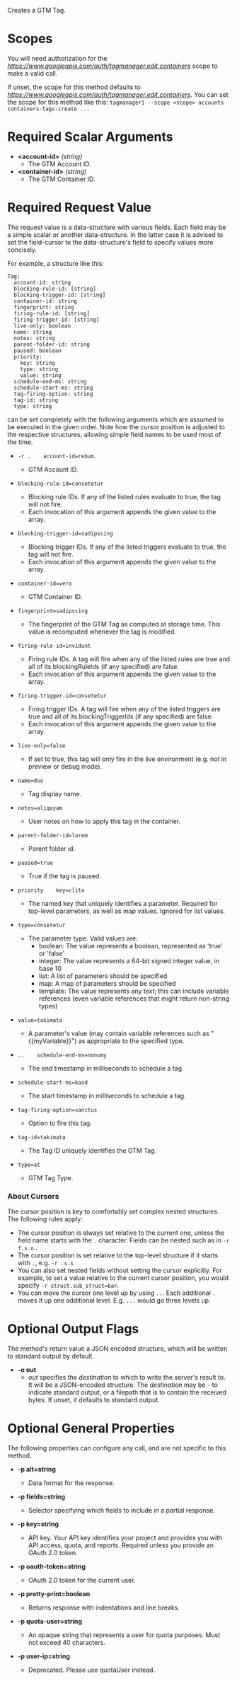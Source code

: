 Creates a GTM Tag.
# Scopes

You will need authorization for the *https://www.googleapis.com/auth/tagmanager.edit.containers* scope to make a valid call.

If unset, the scope for this method defaults to *https://www.googleapis.com/auth/tagmanager.edit.containers*.
You can set the scope for this method like this: `tagmanager1 --scope <scope> accounts containers-tags-create ...`
# Required Scalar Arguments
* **&lt;account-id&gt;** *(string)*
    - The GTM Account ID.
* **&lt;container-id&gt;** *(string)*
    - The GTM Container ID.
# Required Request Value

The request value is a data-structure with various fields. Each field may be a simple scalar or another data-structure.
In the latter case it is advised to set the field-cursor to the data-structure's field to specify values more concisely.

For example, a structure like this:
```
Tag:
  account-id: string
  blocking-rule-id: [string]
  blocking-trigger-id: [string]
  container-id: string
  fingerprint: string
  firing-rule-id: [string]
  firing-trigger-id: [string]
  live-only: boolean
  name: string
  notes: string
  parent-folder-id: string
  paused: boolean
  priority:
    key: string
    type: string
    value: string
  schedule-end-ms: string
  schedule-start-ms: string
  tag-firing-option: string
  tag-id: string
  type: string

```

can be set completely with the following arguments which are assumed to be executed in the given order. Note how the cursor position is adjusted to the respective structures, allowing simple field names to be used most of the time.

* `-r .    account-id=rebum.`
    - GTM Account ID.
* `blocking-rule-id=consetetur`
    - Blocking rule IDs. If any of the listed rules evaluate to true, the tag will not fire.
    - Each invocation of this argument appends the given value to the array.
* `blocking-trigger-id=sadipscing`
    - Blocking trigger IDs. If any of the listed triggers evaluate to true, the tag will not fire.
    - Each invocation of this argument appends the given value to the array.
* `container-id=vero`
    - GTM Container ID.
* `fingerprint=sadipscing`
    - The fingerprint of the GTM Tag as computed at storage time. This value is recomputed whenever the tag is modified.
* `firing-rule-id=invidunt`
    - Firing rule IDs. A tag will fire when any of the listed rules are true and all of its blockingRuleIds (if any specified) are false.
    - Each invocation of this argument appends the given value to the array.
* `firing-trigger-id=consetetur`
    - Firing trigger IDs. A tag will fire when any of the listed triggers are true and all of its blockingTriggerIds (if any specified) are false.
    - Each invocation of this argument appends the given value to the array.
* `live-only=false`
    - If set to true, this tag will only fire in the live environment (e.g. not in preview or debug mode).
* `name=duo`
    - Tag display name.
* `notes=aliquyam`
    - User notes on how to apply this tag in the container.
* `parent-folder-id=lorem`
    - Parent folder id.
* `paused=true`
    - True if the tag is paused.
* `priority    key=clita`
    - The named key that uniquely identifies a parameter. Required for top-level parameters, as well as map values. Ignored for list values.
* `type=consetetur`
    - The parameter type. Valid values are: 
        - boolean: The value represents a boolean, represented as &#39;true&#39; or &#39;false&#39; 
        - integer: The value represents a 64-bit signed integer value, in base 10 
        - list: A list of parameters should be specified 
        - map: A map of parameters should be specified 
        - template: The value represents any text; this can include variable references (even variable references that might return non-string types)
* `value=takimata`
    - A parameter&#39;s value (may contain variable references such as &#34;{{myVariable}}&#34;) as appropriate to the specified type.

* `..    schedule-end-ms=nonumy`
    - The end timestamp in milliseconds to schedule a tag.
* `schedule-start-ms=kasd`
    - The start timestamp in milliseconds to schedule a tag.
* `tag-firing-option=sanctus`
    - Option to fire this tag.
* `tag-id=takimata`
    - The Tag ID uniquely identifies the GTM Tag.
* `type=at`
    - GTM Tag Type.


### About Cursors

The cursor position is key to comfortably set complex nested structures. The following rules apply:

* The cursor position is always set relative to the current one, unless the field name starts with the `.` character. Fields can be nested such as in `-r f.s.o` .
* The cursor position is set relative to the top-level structure if it starts with `.`, e.g. `-r .s.s`
* You can also set nested fields without setting the cursor explicitly. For example, to set a value relative to the current cursor position, you would specify `-r struct.sub_struct=bar`.
* You can move the cursor one level up by using `..`. Each additional `.` moves it up one additional level. E.g. `...` would go three levels up.


# Optional Output Flags

The method's return value a JSON encoded structure, which will be written to standard output by default.

* **-o out**
    - *out* specifies the *destination* to which to write the server's result to.
      It will be a JSON-encoded structure.
      The *destination* may be `-` to indicate standard output, or a filepath that is to contain the received bytes.
      If unset, it defaults to standard output.
# Optional General Properties

The following properties can configure any call, and are not specific to this method.

* **-p alt=string**
    - Data format for the response.

* **-p fields=string**
    - Selector specifying which fields to include in a partial response.

* **-p key=string**
    - API key. Your API key identifies your project and provides you with API access, quota, and reports. Required unless you provide an OAuth 2.0 token.

* **-p oauth-token=string**
    - OAuth 2.0 token for the current user.

* **-p pretty-print=boolean**
    - Returns response with indentations and line breaks.

* **-p quota-user=string**
    - An opaque string that represents a user for quota purposes. Must not exceed 40 characters.

* **-p user-ip=string**
    - Deprecated. Please use quotaUser instead.
